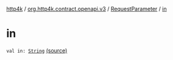 [http4k](../../index.md) / [org.http4k.contract.openapi.v3](../index.md) / [RequestParameter](index.md) / [in](./in.md)

# in

`val in: `[`String`](https://kotlinlang.org/api/latest/jvm/stdlib/kotlin/-string/index.html) [(source)](https://github.com/http4k/http4k/blob/master/http4k-contract/src/main/kotlin/org/http4k/contract/openapi/v3/model.kt#L78)